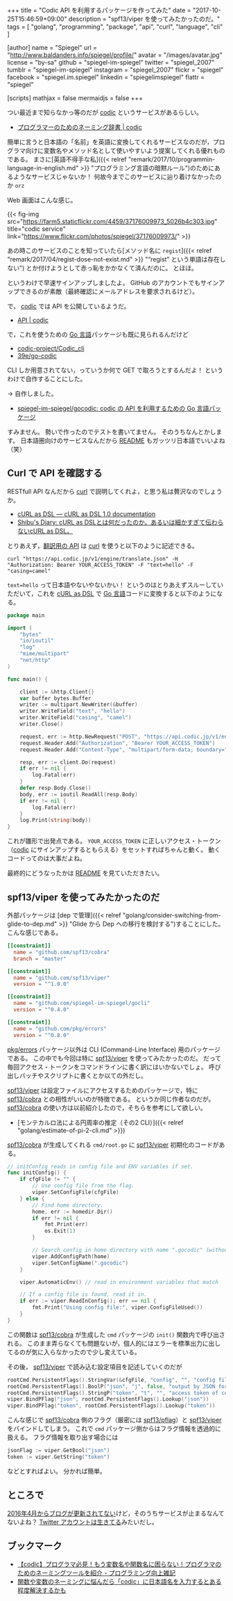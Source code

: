 +++
title = "Codic API を利用するパッケージを作ってみた"
date =  "2017-10-25T15:46:59+09:00"
description = "spf13/viper を使ってみたかったのだ。"
tags        = [ "golang", "programming", "package", "api", "curl", "language", "cli" ]

[author]
  name      = "Spiegel"
  url       = "http://www.baldanders.info/spiegel/profile/"
  avatar    = "/images/avatar.jpg"
  license   = "by-sa"
  github    = "spiegel-im-spiegel"
  twitter   = "spiegel_2007"
  tumblr    = "spiegel-im-spiegel"
  instagram = "spiegel_2007"
  flickr    = "spiegel"
  facebook  = "spiegel.im.spiegel"
  linkedin  = "spiegelimspiegel"
  flattr    = "spiegel"

[scripts]
  mathjax = false
  mermaidjs = false
+++

つい最近まで知らなかっ等のだが [codic] というサービスがあるらしい。

- [プログラマーのためのネーミング辞書 | codic](https://codic.jp/)

簡単に言うと日本語の「名前」を英語に変換してくれるサービスなのだが，プログラマ向けに変数名やメソッド名として使いやすいよう提案してくれる優れものである。
まさに[英語不得手な私]({{< relref "remark/2017/10/programmin-language-in-english.md" >}} "プログラミング言語の暗黙ルール")のためにあるようなサービスじゃないか！ 何故今までこのサービスに辿り着けなかったのか `orz`

Web 画面はこんな感じ。

{{< fig-img src="https://farm5.staticflickr.com/4459/37176009973_5026b4c303.jpg" title="codic service" link="https://www.flickr.com/photos/spiegel/37176009973/" >}}

あの時このサービスのことを知っていたら[メソッド名に `regist`]({{< relref "remark/2017/04/regist-dose-not-exist.md" >}} "“regist” という単語は存在しない") とか付けようとして赤っ恥をかかなくて済んだのに。
とほほ。

というわけで早速サインアップしましたよ。
GitHub のアカウントでもサインアップできるのが素敵（最終確認にメールアドレスを要求されるけど）。

で， [codic] では API を公開しているようだ。

- [API | codic](https://codic.jp/docs/api)

で，これを使うための [Go 言語]パッケージも既に見られるんだけど

- [codic-project/Codic_cli](https://github.com/codic-project/Codic_cli)
- [39e/go-codic](https://github.com/39e/go-codic)

CLI しか用意されてない，っていうか何で GET で取ろうとするんだよ！ というわけで自作することにした。

→ 自作しました。

- [spiegel-im-spiegel/gocodic: codic の API を利用するための Go 言語パッケージ](https://github.com/spiegel-im-spiegel/gocodic)

すみません。
勢いで作ったのでテストを書いてません。
そのうちなんとかします。
日本語圏向けのサービスなんだから [README] もガッツリ日本語でいいよね（笑）

## Curl で API を確認する

RESTfull API なんだから [curl] で説明してくれよ，と思う私は贅沢なのでしょうか。

- [cURL as DSL — cURL as DSL 1.0 documentation](https://shibukawa.github.io/curl_as_dsl/)
- [Shibu's Diary: cURL as DSLとは何だったのか。あるいは細かすぎて伝わらないcURL as DSL。](http://blog.shibu.jp/article/115602749.html)

とりあえず，[翻訳用の API](https://codic.jp/docs/api/engine/translate) は [curl] を使うと以下のように記述できる。

```text
curl "https://api.codic.jp/v1/engine/translate.json" -H "Authorization: Bearer YOUR_ACCESS_TOKEN" -F "text=hello" -F "casing=camel"
```

`text=hello` って日本語やないやないかい！ というのはとりあえずスルーしていただいて，これを [cURL as DSL] で [Go 言語]コードに変換すると以下のようになる。

```go
package main

import (
    "bytes"
    "io/ioutil"
    "log"
    "mime/multipart"
    "net/http"
)

func main() {

    client := &http.Client{}
    var buffer bytes.Buffer
    writer := multipart.NewWriter(&buffer)
    writer.WriteField("text", "hello")
    writer.WriteField("casing", "camel")
    writer.Close()

    request, err := http.NewRequest("POST", "https://api.codic.jp/v1/engine/translate.json", &buffer)
    request.Header.Add("Authorization", "Bearer YOUR_ACCESS_TOKEN")
    request.Header.Add("Content-Type", "multipart/form-data; boundary="+writer.Boundary())

    resp, err := client.Do(request)
    if err != nil {
        log.Fatal(err)
    }
    defer resp.Body.Close()
    body, err := ioutil.ReadAll(resp.Body)
    if err != nil {
        log.Fatal(err)
    }
    log.Print(string(body))
}
```

これが雛形で出発点である。
`YOUR_ACCESS_TOKEN` に正しいアクセス・トークン（[codic] にサインアップするともらえる）をセットすればちゃんと動く。
動くコードってのは大事だよね。

最終的にどうなったかは [README] を見ていただきたい。

## spf13/viper を使ってみたかったのだ

外部パッケージは [dep で管理]({{< relref "golang/consider-switching-from-glide-to-dep.md" >}} "Glide から Dep への移行を検討する")することにした。
こんな感じである。

```toml
[[constraint]]
  name = "github.com/spf13/cobra"
  branch = "master"

[[constraint]]
  name = "github.com/spf13/viper"
  version = "^1.0.0"

[[constraint]]
  name = "github.com/spiegel-im-spiegel/gocli"
  version = "^0.4.0"

[[constraint]]
  name = "github.com/pkg/errors"
  version = "^0.8.0"
```

[pkg/errors] パッケージ以外は CLI (Command-Line Interface) 用のパッケージである。
この中でも今回は特に [spf13/viper] を使ってみたかったのだ。
だって毎回アクセス・トークンをコマンドラインに書く訳にはいかないでしょ。
呼び出しバッチやスクリプトに書くとか以ての外だし。

[spf13/viper] は設定ファイルにアクセスするためのパッケージで，特に [spf13/cobra] との相性がいいのが特徴である。
というか同じ作者なのだが。
[spf13/cobra] の使い方は以前紹介したので，そちらを参考にして欲しい。

- [モンテカルロ法による円周率の推定（その2 CLI）]({{< relref "golang/estimate-of-pi-2-cli.md" >}})

[spf13/cobra] が生成してくれる `cmd/root.go` に [spf13/viper] 初期化のコードがある。

```go
// initConfig reads in config file and ENV variables if set.
func initConfig() {
    if cfgFile != "" {
        // Use config file from the flag.
        viper.SetConfigFile(cfgFile)
    } else {
        // Find home directory.
        home, err := homedir.Dir()
        if err != nil {
            fmt.Print(err)
            os.Exit(1)
        }

        // Search config in home directory with name ".gocodic" (without extension).
        viper.AddConfigPath(home)
        viper.SetConfigName(".gocodic")
    }

    viper.AutomaticEnv() // read in environment variables that match

    // If a config file is found, read it in.
    if err := viper.ReadInConfig(); err == nil {
        fmt.Print("Using config file:", viper.ConfigFileUsed())
    }
}
```

この関数は [spf13/cobra] が生成した `cmd` パッケージの `init()` 関数内で呼び出される。
このまま弄らなくても問題ないが，個人的にはエラーを標準出力に出してるのが気に入らなかったので少し変えている。

その後， [spf13/viper] で読み込む設定項目を記述していくのだが

```go
rootCmd.PersistentFlags().StringVar(&cfgFile, "config", "", "config file (default is $HOME/.gocodic.yaml)")
rootCmd.PersistentFlags().BoolP("json", "j", false, "output by JSON format (raw data)")
rootCmd.PersistentFlags().StringP("token", "t", "", "access token of codic.jp")
viper.BindPFlag("json", rootCmd.PersistentFlags().Lookup("json"))
viper.BindPFlag("token", rootCmd.PersistentFlags().Lookup("token"))
```

こんな感じで [spf13/cobra] 側のフラグ（厳密には [spf13/pflag]）と [spf13/viper] をバインドしてしまう。
これで `cmd` パッケージ側からはフラグ情報を透過的に扱える。
フラグ情報を取り出す場合には

```go
jsonFlag := viper.GetBool("json")
token := viper.GetString("token")
```

などとすればよい。
分かれば簡単。

## ところで

[2016年4月からブログが更新されてない](http://blog.codic.jp/)けど，そのうちサービスが止まるなんてないよね？
[Twitter アカウントは生きてる](https://twitter.com/codic_project)みたいだし。

## ブックマーク

- [【codic】プログラマ必見！もう変数名や関数名に困らない！プログラマのためのネーミングツールを紹介 - プログラミング向上雑記](http://niisi.hatenablog.jp/entry/2016/08/17/171000)
- [関数や変数のネーミングに悩んだら「codic」に日本語名を入力するとある程度解決するかも](https://nelog.jp/codic)

[Go 言語]: https://golang.org/ "The Go Programming Language"
[codic]: https://codic.jp/ "プログラマーのためのネーミング辞書 | codic"
[curl]: http://curl.haxx.se/ "curl and libcurl"
[cURL as DSL]: https://shibukawa.github.io/curl_as_dsl/ "cURL as DSL — cURL as DSL 1.0 documentation"
[gocodic]: https://github.com/spiegel-im-spiegel/gocodic "spiegel-im-spiegel/gocodic: codic の API を利用するための Go 言語パッケージ"
[README]: https://github.com/spiegel-im-spiegel/gocodic/blob/master/README.md "gocodic/README.md at master · spiegel-im-spiegel/gocodic"
[pkg/errors]: https://github.com/pkg/errors "pkg/errors: Simple error handling primitives"
[spf13/cobra]: https://github.com/spf13/cobra "spf13/cobra: A Commander for modern Go CLI interactions"
[spf13/viper]: https://github.com/spf13/viper "spf13/viper: Go configuration with fangs"
[spf13/pflag]: https://github.com/spf13/pflag "spf13/pflag: Drop-in replacement for Go's flag package, implementing POSIX/GNU-style --flags."
